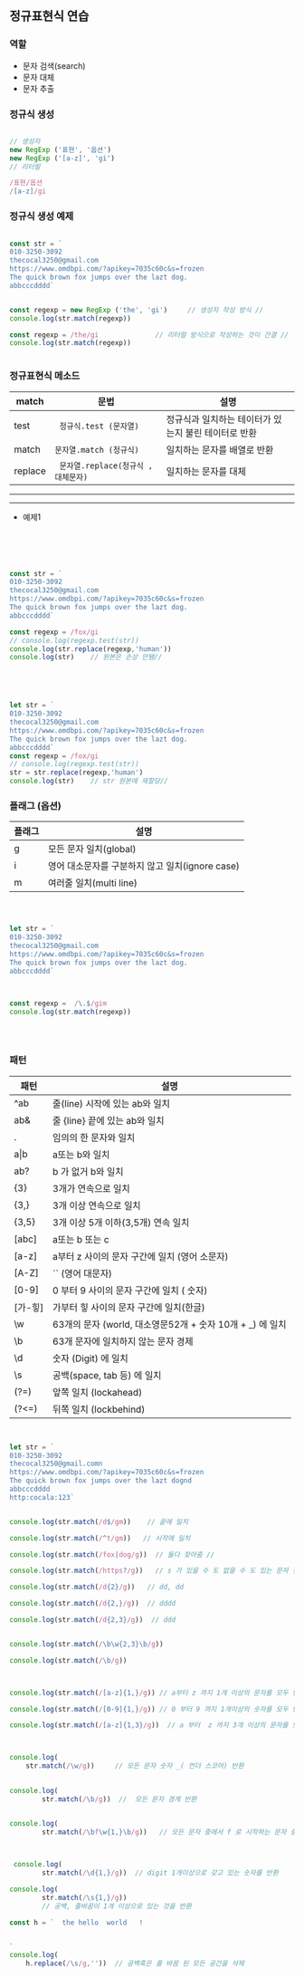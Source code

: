 ## 정규표현식 연습

### 역할 

- 문자 검색(search)
- 문자 대체
- 문자 추출


### 정규식 생성 


``` js

// 생성자
new RegExp ('표현', '옵션')
new RegExp ('[a-z]', 'gi')
// 리터럴

/표현/옵션
/[a-z]/gi


```

### 정규식 생성 예제 
```js

const str = ` 
010-3250-3092
thecocal3250@gmail.com
https://www.omdbpi.com/?apikey=7035c60c&s=frozen 
The quick brown fox jumps over the lazt dog.
abbcccdddd`


const regexp = new RegExp ('the', 'gi')     // 생성자 작성 방식 // 
console.log(str.match(regexp))

const regexp = /the/gi              // 리터럴 방식으로 작성하는 것이 간결 //
console.log(str.match(regexp))



```

### 정규표현식 메소드 


match |  문법 | 설명 
 -- | -- | -- 
test |` 정규식.test (문자열)` | 정규식과 일치하는 테이터가 있는지 불린 테이터로 반환 
match | `문자열.match (정규식)` | 일치하는 문자를 배열로 반환 
replace|` 문자열.replace(정규식 , 대체문자)` | 일치하는 문자를 대체 





***
***

- 예제1 
```js





const str = ` 
010-3250-3092
thecocal3250@gmail.com
https://www.omdbpi.com/?apikey=7035c60c&s=frozen 
The quick brown fox jumps over the lazt dog.
abbcccdddd`

const regexp = /fox/gi             
// console.log(regexp.test(str))
console.log(str.replace(regexp,'human'))
console.log(str)    // 원본은 손상 안됌// 





let str = ` 
010-3250-3092
thecocal3250@gmail.com
https://www.omdbpi.com/?apikey=7035c60c&s=frozen 
The quick brown fox jumps over the lazt dog.
abbcccdddd`
const regexp = /fox/gi             
// console.log(regexp.test(str))
str = str.replace(regexp,'human')
console.log(str)    // str 원본에 재할당// 

```

### 플래그 (옵션)


플래그 | 설명 
--| --
g| 모든 문자 일치(global)
i| 영어 대소문자를 구분하지 않고 일치(ignore case)
m|여러줄 일치(multi line)

``` js



let str = ` 
010-3250-3092
thecocal3250@gmail.com
https://www.omdbpi.com/?apikey=7035c60c&s=frozen 
The quick brown fox jumps over the lazt dog.
abbcccdddd`



const regexp =  /\.$/gim
console.log(str.match(regexp))





```


### 패턴

패턴|설명
--|-- 
^ab| 줄(line) 시작에 있는 ab와 일치 
ab& |줄 {line} 끝에 있는 ab와  일치 
. |  임의의 한 문자와 일치 
a&verbar;b | a또는 b와 일치 
ab? | b 가 없거 b와 일치 
{3} | 3개가 연속으로 일치
{3,}| 3개 이상 연속으로 일치
{3,5} | 3개 이상 5개 이하(3,5개) 연속 일치 
[abc] | a또는 b 또는 c 
[a-z] | a부터 z 사이의 문자 구간에 일치 (영어 소문자)
[A-Z] |    `` (영어 대문자)
[0-9] | 0 부터 9 사이의 문자 구간에 일치 ( 숫자)
[가-힣] | 가부터 힣 사이의 문자 구간에 일치(한글)
\w | 63개의 문자 (world, 대소영문52개 + 숫자 10개 + _) 에 일치
\b | 63개 문자에 일치하지 않는 문자 경제 
\d | 숫자 (Digit) 에 일치 
\s | 공백(space, tab 등) 에 일치 
(?=) | 앞쪽 일치 (lockahead)
(?<=) | 뒤쪽 일치 (lockbehind)




```js


let str = ` 
010-3250-3092
thecocal3250@gmail.comn
https://www.omdbpi.com/?apikey=7035c60c&s=frozen 
The quick brown fox jumps over the lazt dognd
abbcccdddd
http:cocala:123`


console.log(str.match(/d$/gm))    // 끝에 일치

console.log(str.match(/^t/gm))   // 시작에 일치

console.log(str.match(/fox|dog/g))  // 둘다 찾아줌 // 

console.log(str.match(/https?/g))   // s 가 있을 수 도 없을 수 도 있는 문자 찾는다 .

console.log(str.match(/d{2}/g))   // dd, dd

console.log(str.match(/d{2,}/g))  // dddd

console.log(str.match(/d{2,3}/g))  // ddd


console.log(str.match(/\b\w{2,3}\b/g)) 

console.log(str.match(/\b/g)) 



console.log(str.match(/[a-z]{1,}/g)) // a부터 z 까지 1개 이상의 문자를 모두 반환

console.log(str.match(/[0-9]{1,}/g)) // 0 부터 9 까지 1개이상의 숫자를 모두 반환 

console.log(str.match(/[a-z]{1,3}/g))  // a 부터  z 까지 3개 이상의 문자를 모두 반환



console.log(
    str.match(/\w/g))     // 모든 문자 숫자 _( 언더 스코어) 반환
    

console.log(
        str.match(/\b/g))  //  모든 문자 경계 반환


console.log(
        str.match(/\bf\w{1,}\b/g))   // 모든 문자 중에서 f 로 시작하는 문자 중에 1개 이상으로 끝나는 문자를 반환

            

 console.log(
        str.match(/\d{1,}/g))  // digit 1개이상으로 갖고 있는 숫자를 반환

console.log(
        str.match(/\s{1,}/g))
        // 공백, 줄바꿈이 1개 이상으로 있는 것을 반환 

const h = `  the hello  world   !  


`
console.log(
    h.replace(/\s/g,''))  // 공백혹은 줄 바꿈 된 모든 공간을 삭제 
```